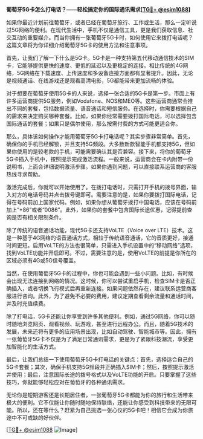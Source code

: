 **葡萄牙5G卡怎么打电话？——轻松搞定你的国际通讯需求[[TG💪+ @esim1088](https://t.me/s/esim1088)]**

如果你最近计划前往葡萄牙，或者已经在葡萄牙旅行、工作或生活，那么一定听说过5G网络的便利。在现代生活中，手机不仅是通信工具，更是我们获取信息、社交互动的重要媒介。而当你拥有一张葡萄牙5G卡时，如何使用它来拨打电话呢？这篇文章将为你详细介绍葡萄牙5G卡的使用方法和注意事项。

首先，让我们了解一下什么是5G卡。5G卡是一种支持第五代移动通信技术的SIM卡，它能够提供更快的速度、更低的延迟以及更稳定的连接。相比传统的4G网络，5G网络在下载速度、上传速度和多设备连接方面都有显著提升。因此，无论是视频通话、在线游戏还是观看高清电影，5G都能带来更加流畅的体验。

对于想要在葡萄牙使用5G卡的人来说，选择一张合适的5G卡是第一步。市面上有许多运营商提供5G服务，例如Vodafone、NOS和MEO等。这些运营商通常会推出不同的套餐，包括数据流量、语音通话和短信服务。在选择时，你需要根据自己的需求来决定购买哪种套餐。比如，如果你经常需要拨打国际电话，可以选择包含国际通话的套餐；如果只是偶尔使用，那么按需付费的方式可能更适合你。

那么，具体该如何操作才能用葡萄牙5G卡打电话呢？其实步骤非常简单。首先，确保你的手机已经解锁，并且支持5G频段。大多数新款智能手机都支持5G，但如果你使用的是较老款的手机，可能需要确认其是否兼容。接下来，将你的葡萄牙5G卡插入手机中，按照提示完成激活流程。一般来说，运营商会在卡内附带一份说明书，上面会详细说明激活步骤。如果你遇到问题，可以直接联系运营商的客服热线寻求帮助。

激活完成后，你就可以开始使用了。在拨打电话时，只需打开手机的拨号界面，输入对方的电话号码并点击拨号键即可。需要注意的是，如果你要拨打国际电话，记得在号码前加上国家代码。例如，如果你想从葡萄牙拨打中国电话，应该在号码前加上“+86”或者“0086”。此外，如果你的套餐中包含国际长途优惠，记得提前查询是否有相关限制条件。

除了传统的语音通话功能，现代5G卡还支持VoLTE（Voice over LTE）技术。这是一种基于4G网络的语音通话方式，相较于传统语音通话，它的音质更好，接通时间更短。启用VoLTE的方法也很简单，只需进入手机设置中的“移动网络”选项，找到VoLTE功能并开启即可。不过，需要注意的是，使用VoLTE的前提是你所在的区域必须有4G或5G信号覆盖。

当然，在使用葡萄牙5G卡的过程中，你也可能会遇到一些小问题。比如，有时候会出现无法连接到网络的情况。这时候，你可以尝试重启手机，检查SIM卡是否正确插入，或者切换飞行模式后再重新连接。如果问题依然存在，建议联系运营商客服进行咨询。此外，为了避免不必要的费用，建议定期查看剩余流量和通话时间，并及时充值续费。

除了打电话，5G卡还能让你享受到许多其他便利。例如，通过5G网络，你可以随时随地浏览网页、观看视频、玩游戏，甚至进行远程办公。而且，随着5G技术的发展，未来还将有更多的应用场景出现，比如自动驾驶、智能城市等。因此，拥有一张葡萄牙5G卡不仅是为了满足日常通讯需求，更是为了紧跟科技潮流，享受更加智能化的生活方式。

最后，让我们总结一下使用葡萄牙5G卡打电话的关键点：首先，选择适合自己的5G卡套餐；其次，确保手机支持5G频段并正确插入SIM卡；然后，按照提示激活并使用；最后，注意国际长途的拨号格式以及VoLTE功能的开启。只要掌握了这些技巧，你就能够轻松应对在葡萄牙的各种通讯需求。

无论你是短期游客还是长期居住者，一张葡萄牙5G卡都能为你的旅行和生活带来极大的便利。它不仅能让你随时随地保持联络，还能让你感受到科技带来的无限可能。所以，还在等什么？赶紧为自己挑选一张心仪的5G卡吧！相信它会成为你旅途中不可或缺的好伙伴。

[[TG💪+ @esim1088](https://t.me/s/esim1088) ![Image](https://i.postimg.cc/4NQfJmqS/Snipaste-2025-05-13-00-14-12.png)]